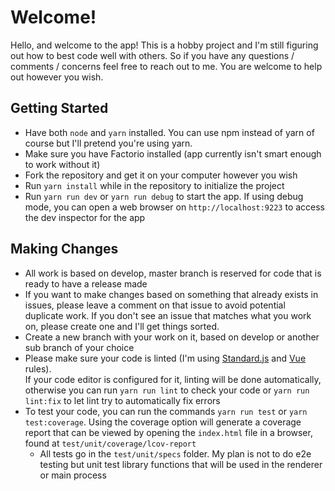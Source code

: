 # Welcome!

Hello, and welcome to the app! This is a hobby project and I'm still figuring out how to best code well with others. So if you have any questions / comments / concerns feel free to reach out to me. You are welcome to help out however you wish.

## Getting Started
- Have both `node` and `yarn` installed. You can use npm instead of yarn of course but I'll pretend you're using yarn.
- Make sure you have Factorio installed (app currently isn't smart enough to work without it)
- Fork the repository and get it on your computer however you wish
- Run `yarn install` while in the repository to initialize the project
- Run `yarn run dev` or `yarn run debug` to start the app. If using debug mode, you can open a web browser on `http://localhost:9223` to access the dev inspector for the app

## Making Changes
- All work is based on develop, master branch is reserved for code that is ready to have a release made
- If you want to make changes based on something that already exists in issues, please leave a comment on that issue to avoid potential duplicate work. If you don't see an issue that matches what you work on, please create one and I'll get things sorted. 
- Create a new branch with your work on it, based on develop or another sub branch of your choice
- Please make sure your code is linted (I'm using [Standard.js](https://standardjs.com/) and [Vue](https://vuejs.github.io/eslint-plugin-vue/) rules).  
If your code editor is configured for it, linting will be done automatically, otherwise you can run `yarn run lint` to check your code or `yarn run lint:fix` to let lint try to automatically fix errors
- To test your code, you can run the commands `yarn run test` or `yarn test:coverage`. Using the coverage option will generate a coverage report that can be viewed by opening the `index.html` file in a browser, found at `test/unit/coverage/lcov-report`
  - All tests go in the `test/unit/specs` folder. My plan is not to do e2e testing but unit test library functions that will be used in the renderer or main process

